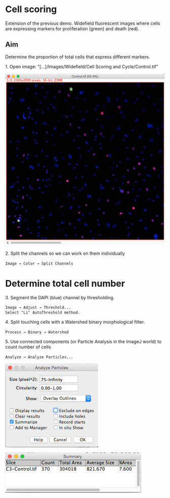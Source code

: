 # Cell scoring
Extension of the previous demo. Widefield fluorescent images where cells are expressing markers for proliferation (green) and death (red).

## Aim
Determine the proportion of total cells that express different markers.

<p>1. Open image: "[...]/Images/Widefield/Cell Scoring and Cycle/Control.tif"</p>

![](../images/demo3/cell_score.png)

<p>2. Split the channels so we can work on them individually</p>

`Image → Color → Split Channels`


# Determine total cell number

<p>3. Segment the DAPI (blue) channel by thresholding.</p>

```
Image → Adjust → Threshold...
Select "Li" AutoThreshold method.
```

<p>4. Split touching cells with a Watershed binary morphological filter.</p>

`Process → Binary → Watershed`

<p>5. Use connected components (or Particle Analysis in the ImageJ world) to count number of cells</p>

`Analyze → Analyze Particles...`

![](../images/demo3/analyze_parts.png)

![](../images/demo3/total_cell_number.png)